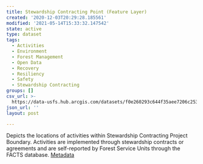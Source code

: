 ```yaml
---
title: Stewardship Contracting Point (Feature Layer)
created: '2020-12-03T20:29:28.185561'
modified: '2021-05-14T15:33:32.147542'
state: active
type: dataset
tags:
  - Activities
  - Environment
  - Forest Management
  - Open Data
  - Recovery
  - Resiliency
  - Safety
  - Stewardship Contracting
groups: []
csv_url: >-
  https://data-usfs.hub.arcgis.com/datasets/f0e260293c644f35aee7206c2533a003_1.csv?outSR=%7B%22latestWkid%22%3A4269%2C%22wkid%22%3A4269%7D
json_url: ''
layout: post

---
```

Depicts the locations of activities within Stewardship Contracting Project Boundary. Activities are implemented through stewardship contracts or agreements and are self-reported by Forest Service Units through the FACTS database. <a href='https://data.fs.usda.gov/geodata/edw/edw_resources/meta/S_USA.Activity_StwrdshpCntrctng_PT.xml' target='_blank'>Metadata</a>
